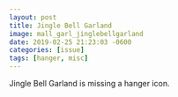 ```yaml
---
layout: post
title: Jingle Bell Garland
image: mall_garl_jinglebellgarland
date: 2019-02-25 21:23:03 -0600
categories: [issue]
tags: [hanger, misc]
---
```


Jingle Bell Garland is missing a hanger icon.
